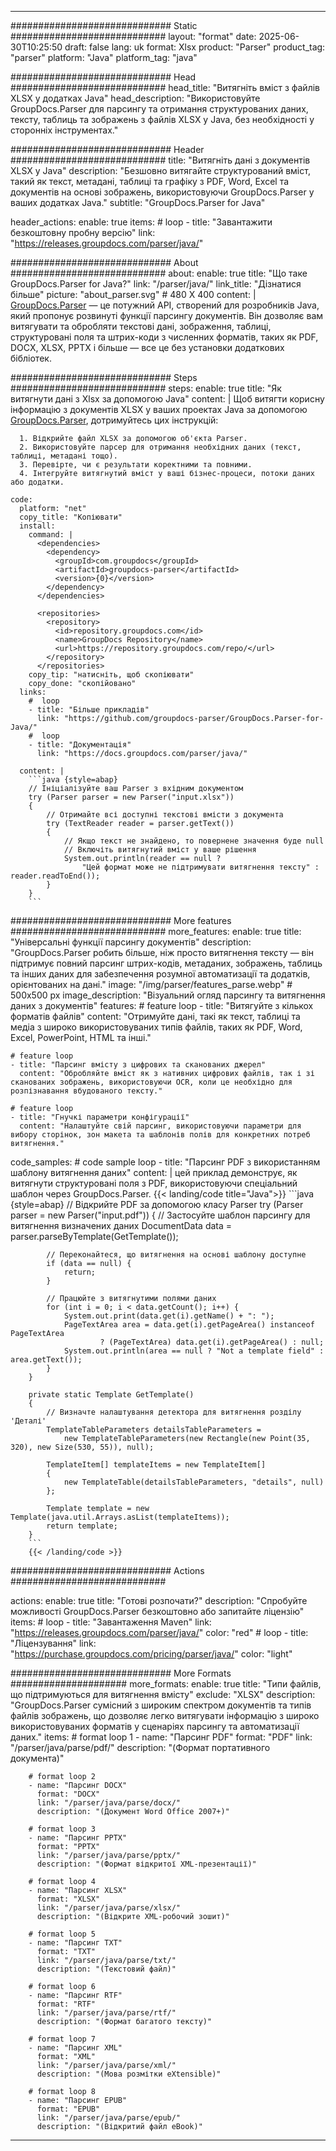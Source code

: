 


---
############################# Static ############################
layout: "format"
date:  2025-06-30T10:25:50
draft: false
lang: uk
format: Xlsx
product: "Parser"
product_tag: "parser"
platform: "Java"
platform_tag: "java"

############################# Head ############################
head_title: "Витягніть вміст з файлів XLSX у додатках Java"
head_description: "Використовуйте GroupDocs.Parser для парсингу та отримання структурованих даних, тексту, таблиць та зображень з файлів XLSX у Java, без необхідності у сторонніх інструментах."

############################# Header ############################
title: "Витягніть дані з документів XLSX у Java" 
description: "Безшовно витягайте структурований вміст, такий як текст, метадані, таблиці та графіку з PDF, Word, Excel та документів на основі зображень, використовуючи GroupDocs.Parser у ваших додатках Java."
subtitle: "GroupDocs.Parser for Java" 

header_actions:
  enable: true
  items:
    #  loop
    - title: "Завантажити безкоштовну пробну версію"
      link: "https://releases.groupdocs.com/parser/java/"
      
############################# About ############################
about:
    enable: true
    title: "Що таке GroupDocs.Parser for Java?"
    link: "/parser/java/"
    link_title: "Дізнатися більше"
    picture: "about_parser.svg" # 480 X 400
    content: |
       [GroupDocs.Parser](/parser/java/) — це потужний API, створений для розробників Java, який пропонує розвинуті функції парсингу документів. Він дозволяє вам витягувати та обробляти текстові дані, зображення, таблиці, структуровані поля та штрих-коди з численних форматів, таких як PDF, DOCX, XLSX, PPTX і більше — все це без установки додаткових бібліотек.

############################# Steps ############################
steps:
    enable: true
    title: "Як витягнути дані з Xlsx за допомогою Java"
    content: |
      Щоб витягти корисну інформацію з документів XLSX у ваших проектах Java за допомогою [GroupDocs.Parser](/parser/java/), дотримуйтесь цих інструкцій:
      
      1. Відкрийте файл XLSX за допомогою об'єкта Parser.
      2. Використовуйте парсер для отримання необхідних даних (текст, таблиці, метадані тощо).
      3. Перевірте, чи є результати коректними та повними.
      4. Інтегруйте витягнутий вміст у ваші бізнес-процеси, потоки даних або додатки.
   
    code:
      platform: "net"
      copy_title: "Копіювати"
      install:
        command: |
          <dependencies>
            <dependency>
              <groupId>com.groupdocs</groupId>
              <artifactId>groupdocs-parser</artifactId>
              <version>{0}</version>
            </dependency>
          </dependencies>

          <repositories>
            <repository>
              <id>repository.groupdocs.com</id>
              <name>GroupDocs Repository</name>
              <url>https://repository.groupdocs.com/repo/</url>
            </repository>
          </repositories>
        copy_tip: "натисніть, щоб скопіювати"
        copy_done: "скопійовано"
      links:
        #  loop
        - title: "Більше прикладів"
          link: "https://github.com/groupdocs-parser/GroupDocs.Parser-for-Java/"
        #  loop
        - title: "Документація"
          link: "https://docs.groupdocs.com/parser/java/"
          
      content: |
        ```java {style=abap}
        // Ініціалізуйте ваш Parser з вхідним документом
        try (Parser parser = new Parser("input.xlsx"))
        {
            // Отримайте всі доступні текстові вмісти з документа
            try (TextReader reader = parser.getText())
            {
                // Якщо текст не знайдено, то повернене значення буде null
                // Включіть витягнутий вміст у ваше рішення
                System.out.println(reader == null ? 
                    "Цей формат може не підтримувати витягнення тексту" : reader.readToEnd());
            }
        }
        ```            

############################# More features ############################
more_features:
  enable: true
  title: "Універсальні функції парсингу документів"
  description: "GroupDocs.Parser робить більше, ніж просто витягнення тексту — він підтримує повний парсинг штрих-кодів, метаданих, зображень, таблиць та інших даних для забезпечення розумної автоматизації та додатків, орієнтованих на дані."
  image: "/img/parser/features_parse.webp" # 500x500 px
  image_description: "Візуальний огляд парсингу та витягнення даних з документів"
  features:
    # feature loop
    - title: "Витягуйте з кількох форматів файлів"
      content: "Отримуйте дані, такі як текст, таблиці та медіа з широко використовуваних типів файлів, таких як PDF, Word, Excel, PowerPoint, HTML та інші."

    # feature loop
    - title: "Парсинг вмісту з цифрових та сканованих джерел"
      content: "Обробляйте вміст як з нативних цифрових файлів, так і зі сканованих зображень, використовуючи OCR, коли це необхідно для розпізнавання вбудованого тексту."

    # feature loop
    - title: "Гнучкі параметри конфігурації"
      content: "Налаштуйте свій парсинг, використовуючи параметри для вибору сторінок, зон макета та шаблонів полів для конкретних потреб витягнення."
      
  code_samples:
    # code sample loop
    - title: "Парсинг PDF з використанням шаблону витягнення даних"
      content: |
        цей приклад демонструє, як витягнути структуровані поля з PDF, використовуючи спеціальний шаблон через GroupDocs.Parser.
        {{< landing/code title="Java">}}
        ```java {style=abap}
        //  Відкрийте PDF за допомогою класу Parser
        try (Parser parser = new Parser("input.pdf"))
        {
            // Застосуйте шаблон парсингу для витягнення визначених даних
            DocumentData data = parser.parseByTemplate(GetTemplate());

            // Переконайтеся, що витягнення на основі шаблону доступне
            if (data == null) {
                return;
            }

            // Працюйте з витягнутими полями даних
            for (int i = 0; i < data.getCount(); i++) {
                System.out.print(data.get(i).getName() + ": ");
                PageTextArea area = data.get(i).getPageArea() instanceof PageTextArea
                        ? (PageTextArea) data.get(i).getPageArea() : null;
                System.out.println(area == null ? "Not a template field" : area.getText());
            }
        }

        private static Template GetTemplate()
        {
            // Визначте налаштування детектора для витягнення розділу 'Деталі'
            TemplateTableParameters detailsTableParameters = 
                new TemplateTableParameters(new Rectangle(new Point(35, 320), new Size(530, 55)), null);

            TemplateItem[] templateItems = new TemplateItem[]
            {
                new TemplateTable(detailsTableParameters, "details", null)
            };

            Template template = new Template(java.util.Arrays.asList(templateItems));
            return template;
        }
        ```
        {{< /landing/code >}}


############################# Actions ############################

actions:
  enable: true
  title: "Готові розпочати?"
  description: "Спробуйте можливості GroupDocs.Parser безкоштовно або запитайте ліцензію"
  items:
    #  loop
    - title: "Завантаження Maven"
      link: "https://releases.groupdocs.com/parser/java/"
      color: "red"
        #  loop
    - title: "Ліцензування"
      link: "https://purchase.groupdocs.com/pricing/parser/java/"
      color: "light"


############################# More Formats #####################
more_formats:
    enable: true
    title: "Типи файлів, що підтримуються для витягнення вмісту"
    exclude: "XLSX"
    description: "GroupDocs.Parser сумісний з широким спектром документів та типів файлів зображень, що дозволяє легко витягувати інформацію з широко використовуваних форматів у сценаріях парсингу та автоматизації даних."
    items: 
        # format loop 1
        - name: "Парсинг PDF"
          format: "PDF"
          link: "/parser/java/parse/pdf/"
          description: "(Формат портативного документа)"
          
        # format loop 2
        - name: "Парсинг DOCX"
          format: "DOCX"
          link: "/parser/java/parse/docx/"
          description: "(Документ Word Office 2007+)"
          
        # format loop 3
        - name: "Парсинг PPTX"
          format: "PPTX"
          link: "/parser/java/parse/pptx/"
          description: "(Формат відкритої XML-презентації)"
          
        # format loop 4
        - name: "Парсинг XLSX"
          format: "XLSX"
          link: "/parser/java/parse/xlsx/"
          description: "(Відкрите XML-робочий зошит)"
          
        # format loop 5
        - name: "Парсинг TXT"
          format: "TXT"
          link: "/parser/java/parse/txt/"
          description: "(Текстовий файл)"
          
        # format loop 6
        - name: "Парсинг RTF"
          format: "RTF"
          link: "/parser/java/parse/rtf/"
          description: "(Формат багатого тексту)"
          
        # format loop 7
        - name: "Парсинг XML"
          format: "XML"
          link: "/parser/java/parse/xml/"
          description: "(Мова розмітки eXtensible)"
          
        # format loop 8
        - name: "Парсинг EPUB"
          format: "EPUB"
          link: "/parser/java/parse/epub/"
          description: "(Відкритий файл eBook)"
         
          

---